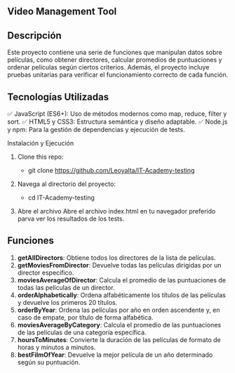 ## Video Management Tool

## Descripción

Este proyecto contiene una serie de funciones que manipulan datos sobre películas, como obtener directores, calcular promedios de puntuaciones y ordenar películas según ciertos criterios. Además, el proyecto incluye pruebas unitarias para verificar el funcionamiento correcto de cada función.

## Tecnologías Utilizadas

✅ JavaScript (ES6+): Uso de métodos modernos como map, reduce, filter y sort.
✅ HTML5 y CSS3: Estructura semántica y diseño adaptable.
✅ Node.js y npm: Para la gestión de dependencias y ejecución de tests.

Instalación y Ejecución

1. Clone this repo:

   - git clone https://github.com/Leoyalta/IT-Academy-testing

2. Navega al directorio del proyecto:

   - cd IT-Academy-testing

3. Abre el archivo Abre el archivo index.html en tu navegador preferido parva ver los resultados de los tests.

## Funciones

1. **getAllDirectors**: Obtiene todos los directores de la lista de películas.
2. **getMoviesFromDirector**: Devuelve todas las películas dirigidas por un director específico.
3. **moviesAverageOfDirector**: Calcula el promedio de las puntuaciones de todas las películas de un director.
4. **orderAlphabetically**: Ordena alfabéticamente los títulos de las películas y devuelve los primeros 20 títulos.
5. **orderByYear**: Ordena las películas por año en orden ascendente y, en caso de empate, por título de forma alfabética.
6. **moviesAverageByCategory**: Calcula el promedio de las puntuaciones de las películas de una categoría específica.
7. **hoursToMinutes**: Convierte la duración de las películas de formato de horas y minutos a minutos.
8. **bestFilmOfYear**: Devuelve la mejor película de un año determinado según su puntuación.
